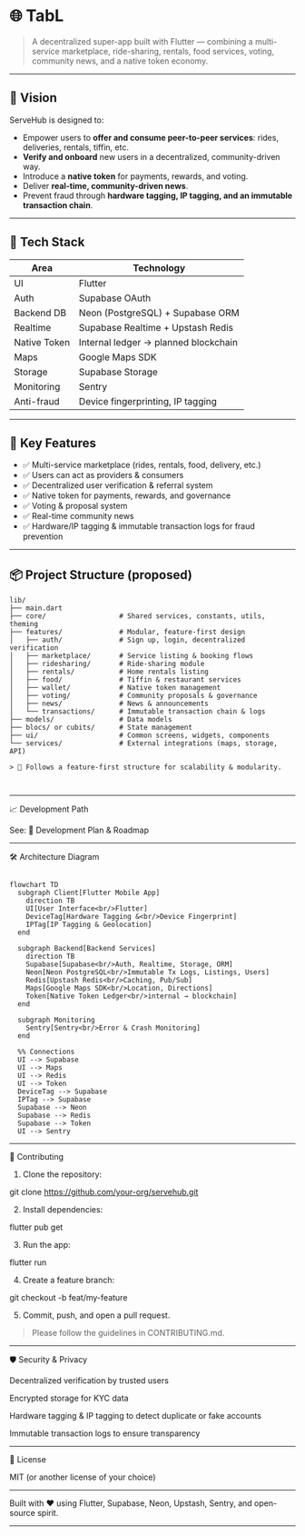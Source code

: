 

# 🌐 TabL

> A decentralized super-app built with Flutter — combining a multi-service marketplace, ride-sharing, rentals, food services, voting, community news, and a native token economy.

---

## 🎯 **Vision**
ServeHub is designed to:
- Empower users to **offer and consume peer-to-peer services**: rides, deliveries, rentals, tiffin, etc.
- **Verify and onboard** new users in a decentralized, community-driven way.
- Introduce a **native token** for payments, rewards, and voting.
- Deliver **real-time, community-driven news**.
- Prevent fraud through **hardware tagging, IP tagging, and an immutable transaction chain**.

---

## 🚀 **Tech Stack**
| Area        | Technology                          |
| ----------- | ----------------------------------- |
| UI          | Flutter                             |
| Auth        | Supabase OAuth                      |
| Backend DB  | Neon (PostgreSQL) + Supabase ORM    |
| Realtime    | Supabase Realtime + Upstash Redis   |
| Native Token| Internal ledger → planned blockchain|
| Maps        | Google Maps SDK                     |
| Storage     | Supabase Storage                    |
| Monitoring  | Sentry                              |
| Anti-fraud  | Device fingerprinting, IP tagging   |

---

## 🧩 **Key Features**
- ✅ Multi-service marketplace (rides, rentals, food, delivery, etc.)
- ✅ Users can act as providers & consumers
- ✅ Decentralized user verification & referral system
- ✅ Native token for payments, rewards, and governance
- ✅ Voting & proposal system
- ✅ Real-time community news
- ✅ Hardware/IP tagging & immutable transaction logs for fraud prevention

---

## 📦 **Project Structure (proposed)**

```plaintext
lib/
├── main.dart
├── core/                  # Shared services, constants, utils, theming
├── features/              # Modular, feature-first design
│   ├── auth/              # Sign up, login, decentralized verification
│   ├── marketplace/       # Service listing & booking flows
│   ├── ridesharing/       # Ride-sharing module
│   ├── rentals/           # Home rentals listing
│   ├── food/              # Tiffin & restaurant services
│   ├── wallet/            # Native token management
│   ├── voting/            # Community proposals & governance
│   ├── news/              # News & announcements
│   └── transactions/      # Immutable transaction chain & logs
├── models/                # Data models
├── blocs/ or cubits/      # State management
├── ui/                    # Common screens, widgets, components
└── services/              # External integrations (maps, storage, API)

> 🧪 Follows a feature-first structure for scalability & modularity.



```
---

📈 Development Path

See: 📄 Development Plan & Roadmap


---

🛠  Architecture Diagram

```Mermaid

flowchart TD
  subgraph Client[Flutter Mobile App]
    direction TB
    UI[User Interface<br/>Flutter]
    DeviceTag[Hardware Tagging &<br/>Device Fingerprint]
    IPTag[IP Tagging & Geolocation]
  end

  subgraph Backend[Backend Services]
    direction TB
    Supabase[Supabase<br/>Auth, Realtime, Storage, ORM]
    Neon[Neon PostgreSQL<br/>Immutable Tx Logs, Listings, Users]
    Redis[Upstash Redis<br/>Caching, Pub/Sub]
    Maps[Google Maps SDK<br/>Location, Directions]
    Token[Native Token Ledger<br/>internal → blockchain]
  end

  subgraph Monitoring
    Sentry[Sentry<br/>Error & Crash Monitoring]
  end

  %% Connections
  UI --> Supabase
  UI --> Maps
  UI --> Redis
  UI --> Token
  DeviceTag --> Supabase
  IPTag --> Supabase
  Supabase --> Neon
  Supabase --> Redis
  Supabase --> Token
  UI --> Sentry
```

---
🤝 Contributing

1. Clone the repository:



git clone https://github.com/your-org/servehub.git

2. Install dependencies:



flutter pub get

3. Run the app:



flutter run

4. Create a feature branch:



git checkout -b feat/my-feature

5. Commit, push, and open a pull request.



> Please follow the guidelines in CONTRIBUTING.md.




---

🛡 Security & Privacy

Decentralized verification by trusted users

Encrypted storage for KYC data

Hardware tagging & IP tagging to detect duplicate or fake accounts

Immutable transaction logs to ensure transparency



---

🧠 License

MIT (or another license of your choice)


---

Built with ❤️ using Flutter, Supabase, Neon, Upstash, Sentry, and open-source spirit.

---

